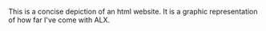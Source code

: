 This is a concise depiction of an html website. It is a graphic representation of how far I've come with ALX.
